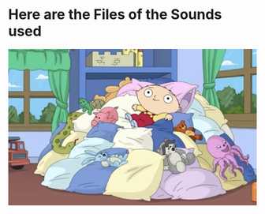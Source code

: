 # Here are the Files of the Sounds used
![](https://github.com/Shadow-Rhodium/MemePad/blob/main/Sounds/welcome-to-pillow-world-bry.webp?raw=true)

